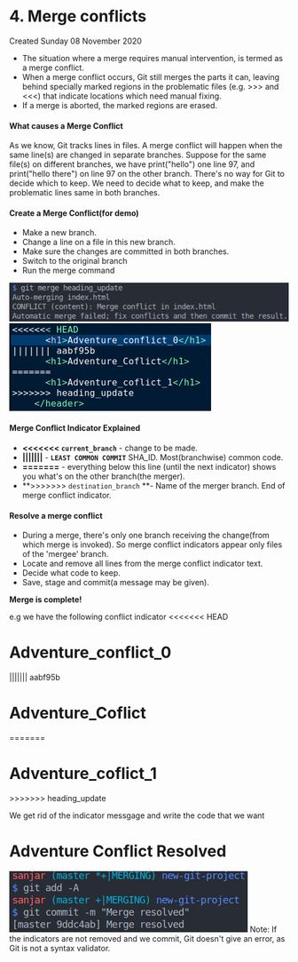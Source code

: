 # 4. Merge conflicts
Created Sunday 08 November 2020


* The situation where a merge requires manual intervention, is termed as a merge conflict.
* When a merge conflict occurs, Git still merges the parts it can, leaving behind specially marked regions in the problematic files (e.g. >>> and <<<) that indicate locations which need manual fixing.
* If a merge is aborted, the marked regions are erased.


#### What causes a Merge Conflict
As we know, Git tracks lines in files. A merge conflict will happen when the same line(s) are changed in separate branches. 
Suppose for the same file(s) on different branches, we have print("hello") one line 97, and print("hello there") on line 97 on the other branch. There's no way for Git to decide which to keep.
We need to decide what to keep, and make the problematic lines same in both branches.

#### Create a Merge Conflict(for demo)

* Make a new branch.
* Change a line on a file in this new branch.
* Make sure the changes are committed in both branches.
* Switch to the original branch
* Run the merge command

![](./4._Merge_conflicts/pasted_image001.png)
![](./4._Merge_conflicts/pasted_image.png)

#### Merge Conflict Indicator Explained

* **<<<<<<< ``current_branch``** - change to be made.
* **|||||||** - **``LEAST COMMON COMMIT``** SHA_ID. Most(branchwise) common code.
* **=======** - everything below this line (until the next indicator) shows you what's on the other branch(the merger).
* **>>>>>>> ``destination_branch`` **- Name of the merger branch. End of merge conflict indicator.


#### Resolve a merge conflict

* During a merge, there's only one branch receiving the change(from which merge is invoked). So merge conflict indicators appear only files of the 'mergee' branch. 
* Locate and remove all lines from the merge conflict indicator text.
* Decide what code to keep.
* Save, stage and commit(a message may be given).

**Merge is complete!**

e.g we have the following conflict indicator
	<<<<<<< HEAD
	      <h1>Adventure_conflict_0</h1>
	||||||| aabf95b
	      <h1>Adventure_Coflict</h1>
	=======
	      <h1>Adventure_coflict_1</h1>
	>>>>>>> heading_update

We get rid of the indicator messgage and write the code that we want
		<h1> Adventure Conflict Resolved</h1>

![](./4._Merge_conflicts/pasted_image002.png)
Note: If the indicators are not removed and we commit, Git doesn't give an error, as Git is not a syntax validator.

